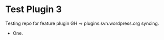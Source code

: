 Test Plugin 3
=========

Testing repo for feature plugin GH => plugins.svn.wordpress.org syncing.

- One.
